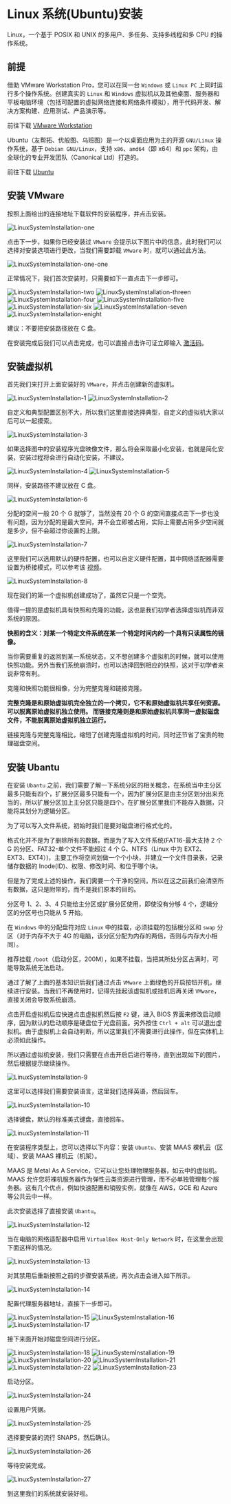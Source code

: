 # Linux 系统(Ubuntu)安装

Linux，一个基于 POSIX 和 UNIX 的多用户、多任务、支持多线程和多 CPU 的操作系统。

## 前提

借助 VMware Workstation Pro，您可以在同一台 `Windows` 或 `Linux PC` 上同时运行多个操作系统。创建真实的 `Linux` 和 `Windows` 虚拟机以及其他桌面、服务器和平板电脑环境（包括可配置的虚拟网络连接和网络条件模拟），用于代码开发、解决方案构建、应用测试、产品演示等。

前往下载 [VMware Workstation](https://www.vmware.com/products/workstation-pro/workstation-pro-evaluation.html)

Ubuntu（友帮拓、优般图、乌班图）是一个以桌面应用为主的开源 `GNU/Linux` 操作系统，基于 `Debian GNU/Linux`，支持 `x86`、`amd64`（即 x64）和 `ppc` 架构，由全球化的专业开发团队（Canonical Ltd）打造的。

前往下载 [Ubuntu](https://www.ubuntu.com/download)

## 安装 VMware

按照上面给出的连接地址下载软件的安装程序，并点击安装。

<img :src="$withBase('/images/linux/LinuxSystemInstallation-one.png')" alt="LinuxSystemInstallation-one">

点击下一步，如果你已经安装过 `VMware` 会提示以下图片中的信息，此时我们可以选择对安装选项进行更改，当我们需要卸载 `VMware` 时，就可以通过此方法。

<img :src="$withBase('/images/linux/LinuxSystemInstallation-one-one.png')" alt="LinuxSystemInstallation-one-one">

正常情况下，我们首次安装时，只需要如下一直点击下一步即可。

<img :src="$withBase('/images/linux/LinuxSystemInstallation-two.png')" alt="LinuxSystemInstallation-two">
<img :src="$withBase('/images/linux/LinuxSystemInstallation-threen.png')" alt="LinuxSystemInstallation-threen">
<img :src="$withBase('/images/linux/LinuxSystemInstallation-four.png')" alt="LinuxSystemInstallation-four">
<img :src="$withBase('/images/linux/LinuxSystemInstallation-five.png')" alt="LinuxSystemInstallation-five">
<img :src="$withBase('/images/linux/LinuxSystemInstallation-six.png')" alt="LinuxSystemInstallation-six">
<img :src="$withBase('/images/linux/LinuxSystemInstallation-seven.png')" alt="LinuxSystemInstallation-seven">
<img :src="$withBase('/images/linux/LinuxSystemInstallation-enight.png')" alt="LinuxSystemInstallation-enight">

建议：不要把安装路径放在 C 盘。

在安装完成后我们可以点击完成，也可以直接点击许可证立即输入 [激活码](https://blog.csdn.net/felix__h/article/details/82853501)。

## 安装虚拟机

首先我们来打开上面安装好的 `VMware`，并点击创建新的虚拟机。

<img :src="$withBase('/images/linux/LinuxSystemInstallation-1.png')" alt="LinuxSystemInstallation-1">
<img :src="$withBase('/images/linux/LinuxSystemInstallation-2.png')" alt="LinuxSystemInstallation-2">

自定义和典型配置区别不大，所以我们这里直接选择典型，自定义的虚拟机大家以后可以一起摸索。

<img :src="$withBase('/images/linux/LinuxSystemInstallation-3.png')" alt="LinuxSystemInstallation-3">

如果选择图中的安装程序光盘映像文件，那么将会采取最小化安装，也就是简化安装，安装过程将会进行自动化安装，不建议。

<img :src="$withBase('/images/linux/LinuxSystemInstallation-4.png')" alt="LinuxSystemInstallation-4">
<img :src="$withBase('/images/linux/LinuxSystemInstallation-5.png')" alt="LinuxSystemInstallation-5">

同样，安装路径不建议放在 C 盘。

<img :src="$withBase('/images/linux/LinuxSystemInstallation-6.png')" alt="LinuxSystemInstallation-6">

分配的空间一般 20 个 G 就够了，当然没有 20 个 G 的空间直接点击下一步也没有问题，因为分配的是最大空间，并不会立即被占用，实际上需要占用多少空间就是多少，但不会超过你设置的上限。

<img :src="$withBase('/images/linux/LinuxSystemInstallation-7.png')" alt="LinuxSystemInstallation-7">

这里我们可以选用默认的硬件配置，也可以自定义硬件配置，其中网络适配器需要设置为桥接模式，可以参考该 [视频](https://www.imooc.com/video/3242)。

<img :src="$withBase('/images/linux/LinuxSystemInstallation-8.png')" alt="LinuxSystemInstallation-8">

现在我们的第一个虚拟机创建成功了，虽然它只是一个空壳。

值得一提的是虚拟机具有快照和克隆的功能，这也是我们初学者选择虚拟机而非双系统的原因。

**快照的含义：对某一个特定文件系统在某一个特定时间内的一个具有只读属性的镜像。**

当你需要重复的返回到某一系统状态，又不想创建多个虚拟机的时候，就可以使用快照功能。另外当我们系统崩溃时，也可以选择回到相应的快照，这对于初学者来说非常有利。

克隆和快照功能很相像，分为完整克隆和链接克隆。

**完整克隆是和原始虚拟机完全独立的一个拷贝，它不和原始虚拟机共享任何资源。 可以脱离原始虚拟机独立使用。 而链接克隆则是和原始虚拟机共享同一虚拟磁盘文件，不能脱离原始虚拟机独立运行。**

链接克隆与完整克隆相比，缩短了创建克隆虚拟机的时间，同时还节省了宝贵的物理磁盘空间。

## 安装 Ubantu

在安装 `Ubantu` 之前，我们需要了解一下系统分区的相关概念，在系统当中主分区最多只能有四个，扩展分区最多只能有一个，因为扩展分区是由主分区划分出来充当的，所以扩展分区加上主分区只能是四个。在扩展分区里我们不能存入数据，只能将其划分为逻辑分区。

为了可以写入文件系统，初始时我们是要对磁盘进行格式化的。

格式化并不是为了删除所有的数据，而是为了写入文件系统(FAT16-最大支持 2 个 G 的分区、FAT32-单个文件不能超过 4 个 G、NTFS（Linux 中为 EXT2、EXT3、EXT4）)，主要工作将空间划做一个个小块，并建立一个文件目录表，记录储存数据的 Inode(ID)、权限、修改时间、和位于哪个块。

但是为了完成上述的操作，我们需要一个干净的空间，所以在这之前我们会清空所有数据，这只是附带的，而不是我们原本的目的。

分区号 1、2、3、4 只能给主分区或扩展分区使用，即使没有分够 4 个，逻辑分区的分区号也只能从 5 开始。

在 `Windows` 中的分配盘符对应 `Linux` 中的挂载，必须挂载的包括根分区和 `swap` 分区（对于内存不大于 4G 的电脑，该分区分配为内存的两倍，否则与内存大小相同）。

推荐挂载 `/boot`（启动分区，200M），如果不挂载，当把其所处分区占满时，可能导致系统无法启动。

通过了解了上面的基本知识后我们通过点击 `VMware` 上面绿色的开启按钮开机，继续进行安装。当我们不再使用时，记得先挂起该虚拟机或挂机后再关闭 `VMware`，直接关闭会导致系统崩溃。

点击开启虚拟机后应快速点击虚拟机然后按 `F2` 键，进入 BIOS 界面来修改启动顺序，因为默认的启动顺序是硬盘位于光盘前面。另外按住 `Ctrl + alt` 可以退出虚拟机。由于虚拟机上会自动判断，所以这里我们不需要进行此操作，但在实体机上必须如此操作。

所以通过虚拟机安装，我们只需要在点击开启后进行等待，直到出现如下的图片，然后根据提示继续操作。

<img :src="$withBase('/images/linux/LinuxSystemInstallation-9.png')" alt="LinuxSystemInstallation-9">

这里可以选择我们需要安装语言，这里我们选择英语，然后回车。

<img :src="$withBase('/images/linux/LinuxSystemInstallation-10.png')" alt="LinuxSystemInstallation-10">

选择键盘，默认的标准美式键盘，直接回车。

<img :src="$withBase('/images/linux/LinuxSystemInstallation-11.png')" alt="LinuxSystemInstallation-11">

在安装程序类型上，您可以选择以下内容：安装 `Ubuntu`、安装 MAAS 裸机云（区域）、安装 MAAS 裸机云（机架）。

MAAS 是 Metal As A Service，它可以让您处理物理服务器，如云中的虚拟机。MAAS 允许您将裸机服务器作为弹性云类资源进行管理，而不必单独管理每个服务器。这有几个优点，例如快速配置和销毁实例，就像在 AWS，GCE 和 Azure 等公共云中一样。

此次安装选择了直接安装 `Ubantu`。

<img :src="$withBase('/images/linux/LinuxSystemInstallation-12.png')" alt="LinuxSystemInstallation-12">

当在电脑的网络适配器中启用 `VirtualBox Host-Only Network` 时，在这里会出现下面这样的情况。

<img :src="$withBase('/images/linux/LinuxSystemInstallation-13.png')" alt="LinuxSystemInstallation-13">

对其禁用后重新按照之前的步骤安装系统，再次点击会进入如下所示。

<img :src="$withBase('/images/linux/LinuxSystemInstallation-14.png')" alt="LinuxSystemInstallation-14">

配置代理服务器地址，直接下一步即可。

<img :src="$withBase('/images/linux/LinuxSystemInstallation-15.png')" alt="LinuxSystemInstallation-15">
<img :src="$withBase('/images/linux/LinuxSystemInstallation-16.png')" alt="LinuxSystemInstallation-16">
<img :src="$withBase('/images/linux/LinuxSystemInstallation-17.png')" alt="LinuxSystemInstallation-17">

接下来面开始对磁盘空间进行分区。

<img :src="$withBase('/images/linux/LinuxSystemInstallation-18.png')" alt="LinuxSystemInstallation-18">
<img :src="$withBase('/images/linux/LinuxSystemInstallation-19.png')" alt="LinuxSystemInstallation-19">
<img :src="$withBase('/images/linux/LinuxSystemInstallation-20.png')" alt="LinuxSystemInstallation-20">
<img :src="$withBase('/images/linux/LinuxSystemInstallation-21.png')" alt="LinuxSystemInstallation-21">
<img :src="$withBase('/images/linux/LinuxSystemInstallation-22.png')" alt="LinuxSystemInstallation-22">
<img :src="$withBase('/images/linux/LinuxSystemInstallation-23.png')" alt="LinuxSystemInstallation-23">

启动分区。

<img :src="$withBase('/images/linux/LinuxSystemInstallation-24.png')" alt="LinuxSystemInstallation-24">

设置用户凭据。

<img :src="$withBase('/images/linux/LinuxSystemInstallation-25.png')" alt="LinuxSystemInstallation-25">

选择要安装的流行 SNAPS，然后确认。

<img :src="$withBase('/images/linux/LinuxSystemInstallation-26.png')" alt="LinuxSystemInstallation-26">

等待安装完成。

<img :src="$withBase('/images/linux/LinuxSystemInstallation-27.png')" alt="LinuxSystemInstallation-27">

到这里我们的系统就安装好啦。

